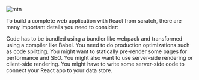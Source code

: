 
![mtn](https://github.com/samik1234/test/assets/82882143/a00ab26b-47e9-406a-a783-5d1640b5e32b)



To build
 a complete web application with React from scratch, there are many important details you need to consider:

Code has to be bundled using a bundler like webpack and transformed using a compiler like Babel.
You need to do production optimizations such as code splitting.
You might want to statically pre-render some pages for performance and SEO. You might also want to use server-side rendering or client-side rendering.
You might have to write some server-side code to connect your React app to your data store.
